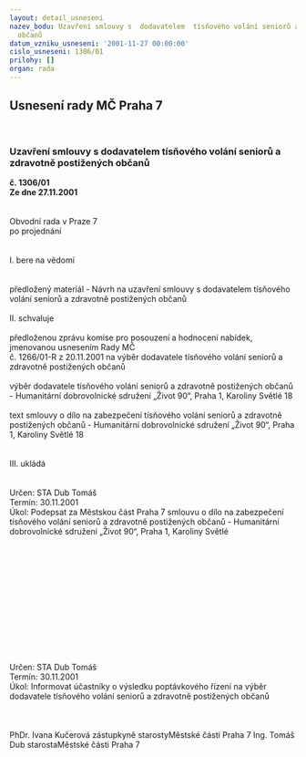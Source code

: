 ```yaml
---
layout: detail_usneseni
nazev_bodu: Uzavření smlouvy s  dodavatelem  tísňového volání seniorů a zdravotně  postižených
  občanů
datum_vzniku_usneseni: '2001-11-27 00:00:00'
cislo_usneseni: 1306/01
prilohy: []
organ: rada
---
```

<div id="ucUsn_pList" class="usn">
	<span><h2>Usnesení rady MČ Praha 7 </h2>
<br></span><div class="standBody">
<span><h3>Uzavření smlouvy s  dodavatelem  tísňového volání seniorů a zdravotně  postižených občanů</h3></span><div class="center">
		<strong>č. 1306/01</strong><br>
	</div>
<div class="center">
		<strong>Ze dne 27.11.2001</strong><br><br>
	</div>
<br>Obvodní rada v Praze 7<br>po projednání<br><br><br>I.	bere na vědomí<br><br> <br>předložený  materiál - Návrh na uzavření smlouvy s  dodavatelem  tísňového volání seniorů a zdravotně  postižených občanů<br><br>II.  schvaluje <br><br>předloženou  zprávu komise pro posouzení a hodnocení nabídek, jmenovanou usnesením Rady MČ <br>č. 1266/01-R z 20.11.2001 na výběr dodavatele tísňového volání seniorů a zdravotně  postižených občanů <br><br>výběr dodavatele tísňového volání seniorů a zdravotně  postižených občanů  - Humanitární  dobrovolnické sdružení  „Život 90“, Praha 1, Karoliny Světlé 18  <br><br>text smlouvy o dílo  na zabezpečení tísňového volání seniorů a zdravotně  postižených občanů  - Humanitární  dobrovolnické sdružení  „Život 90“, Praha 1, Karoliny Světlé 18  <br><br><br>III. ukládá <br><br> <br>Určen:	STA Dub Tomáš<br>Termín: 30.11.2001<br>Úkol:	Podepsat za Městskou část Praha 7 smlouvu o dílo na zabezpečení tísňového volání seniorů a zdravotně  postižených občanů  - Humanitární  dobrovolnické sdružení  „Život 90“, Praha 1, Karoliny Světlé <br> <br><br><br><br><br><br><br><br><br><br><br><br> <br>Určen:	STA Dub Tomáš<br>Termín: 30.11.2001<br>Úkol:	Informovat účastníky o výsledku poptávkového řízení na výběr dodavatele tísňového volání seniorů a zdravotně  postižených občanů <br> <br> <br>	<br>PhDr. Ivana Kučerová zástupkyně starostyMěstské části Praha 7	Ing. Tomáš Dub starostaMěstské části Praha 7<br>	<br><br>
</div>
</div>